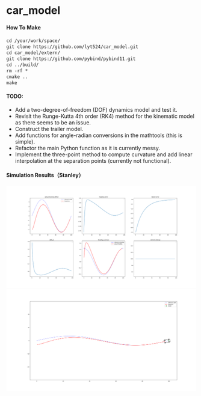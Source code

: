 # car_model

#### How To Make
```
cd /your/work/space/
git clone https://github.com/lyt524/car_model.git
cd car_model/extern/
git clone https://github.com/pybind/pybind11.git
cd ../build/
rm -rf *
cmake ..
make
```

#### TODO:

* Add a two-degree-of-freedom (DOF) dynamics model and test it.
* Revisit the Runge-Kutta 4th order (RK4) method for the kinematic model as there seems to be an issue.
* Construct the trailer model.
* Add functions for angle-radian conversions in the mathtools (this is simple).
* Refactor the main Python function as it is currently messy.
* Implement the three-point method to compute curvature and add linear interpolation at the separation points (currently not functional).

#### Simulation Results（Stanley）
![This is a picture](figure/stanley_car_state.png)
![This is a picture](figure/stanley_trajectory_contrast.png)



